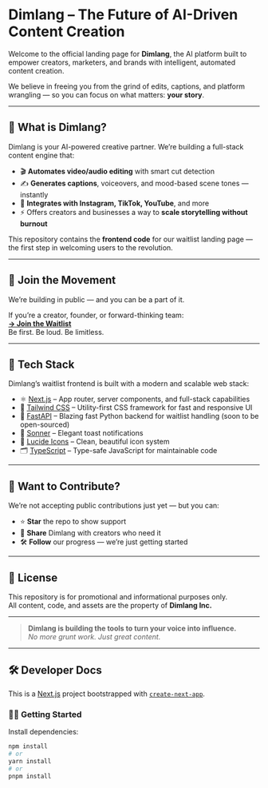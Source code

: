 # Dimlang – The Future of AI-Driven Content Creation

Welcome to the official landing page for **Dimlang**, the AI platform built to empower creators, marketers, and brands with intelligent, automated content creation.

We believe in freeing you from the grind of edits, captions, and platform wrangling — so you can focus on what matters: **your story**.

---

## 🚀 What is Dimlang?

Dimlang is your AI-powered creative partner. We’re building a full-stack content engine that:
- 🎬 **Automates video/audio editing** with smart cut detection  
- ✍️ **Generates captions**, voiceovers, and mood-based scene tones — instantly  
- 🔗 **Integrates with Instagram, TikTok, YouTube**, and more  
- ⚡ Offers creators and businesses a way to **scale storytelling without burnout**  

This repository contains the **frontend code** for our waitlist landing page — the first step in welcoming users to the revolution.

---

## 📩 Join the Movement

We’re building in public — and you can be a part of it.

If you’re a creator, founder, or forward-thinking team:  
**[→ Join the Waitlist](https://dimlang.com)**  
Be first. Be loud. Be limitless.

---

## 🧰 Tech Stack

Dimlang’s waitlist frontend is built with a modern and scalable web stack:

- ⚛️ [Next.js](https://nextjs.org) – App router, server components, and full-stack capabilities  
- 💨 [Tailwind CSS](https://tailwindcss.com) – Utility-first CSS framework for fast and responsive UI  
- 🧠 [FastAPI](https://fastapi.tiangolo.com) – Blazing fast Python backend for waitlist handling (soon to be open-sourced)  
- 🔔 [Sonner](https://sonner.emilkowal.dev) – Elegant toast notifications  
- 🎨 [Lucide Icons](https://lucide.dev) – Clean, beautiful icon system  
- 🗂️ [TypeScript](https://www.typescriptlang.org/) – Type-safe JavaScript for maintainable code  

---

## 🤝 Want to Contribute?

We’re not accepting public contributions just yet — but you can:
- ⭐ **Star** the repo to show support  
- 📣 **Share** Dimlang with creators who need it  
- 🛠 **Follow** our progress — we’re just getting started  

---

## 🪪 License

This repository is for promotional and informational purposes only.  
All content, code, and assets are the property of **Dimlang Inc.**

---

> **Dimlang is building the tools to turn your voice into influence.**  
> *No more grunt work. Just great content.*

---

## 🛠 Developer Docs

This is a [Next.js](https://nextjs.org) project bootstrapped with [`create-next-app`](https://nextjs.org/docs/app/api-reference/cli/create-next-app).

### 🧑‍💻 Getting Started

Install dependencies:

```bash
npm install
# or
yarn install
# or
pnpm install
